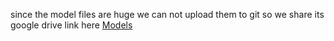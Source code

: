 since the model files are huge we can not upload them to git so we share its google drive link here
[Models](https://drive.google.com/drive/folders/1052JwIyjit_x1JDZBhJIRBuHD0k9UmTe?usp=sharing)
